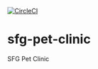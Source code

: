 
[![CircleCI](https://dl.circleci.com/status-badge/img/circleci/3AWZYXySw4BDQUV5T8WfWB/KEVBGQNqiXjRffcoZmXdNK/tree/main.svg?style=svg)](https://dl.circleci.com/status-badge/redirect/circleci/3AWZYXySw4BDQUV5T8WfWB/KEVBGQNqiXjRffcoZmXdNK/tree/main)
# sfg-pet-clinic
SFG Pet Clinic


